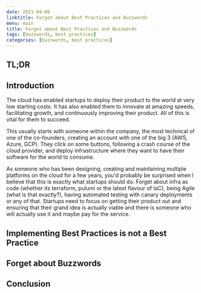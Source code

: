 ```yaml
---
date: 2021-04-09
linktitle: Forget about Best Practices and Buzzwords
menu: main
title: Forget about Best Practices and Buzzwords
tags: [buzzwords, best practices]
categories: [buzzwords, best practices]
---
```


## TL;DR


## Introduction

The cloud has enabled startups to deploy their product to the world at very low starting costs. It has also enabled them to innovate at amazing speeds, facilitating growth, and continuously improving their product. All of this is vital for them to succeed. 

This usually starts with someone within the company, the most technical of one of the co-founders, creating an account with one of the big 3 (AWS, Azure, GCP). They click on some buttons, following a crash course of the cloud provider, and deploy infrastructure where they want to have their software for the world to consume.

As someone who has been designing, creating and maintaining multiple platforms on the cloud for a few years, you'd probably be surprised when I believe that this is exactly what startups should do. Forget about infra as code (whether its terraform, pulumi or the latest flavour of IaC), being Agile (what is that exactly?), having automated testing with canary deployments or any of that. Startups need to focus on getting their product out and ensuring that their grand idea is actually viable and there is someone who will actually use it and maybe pay for the service.

## Implementing Best Practices is not a Best Practice

## Forget about Buzzwords

## Conclusion